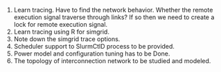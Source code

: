 1. Learn tracing. Have to find the network behavior.
   Whether the remote execution signal traverse through links?
   If so then we need to create a lock for remote execution signal.
2. Learn tracing using R for simgrid.
3. Note down the simgrid trace options.
4. Scheduler support to SlurmCtlD process to be provided.
5. Power model and configuration tuning has to be Done.
6. The topology of interconnection network to be studied and modeled.